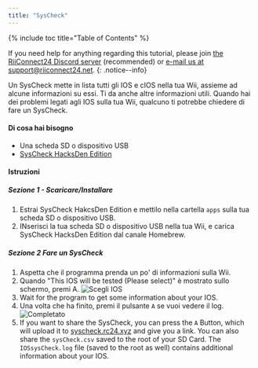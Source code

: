 ```yaml
---
title: "SysCheck"
---
```


{% include toc title="Table of Contents" %}

If you need help for anything regarding this tutorial, please join [the RiiConnect24 Discord server](https://discord.gg/rc24) (recommended) or [e-mail us at support@riiconnect24.net](mailto:support@riiconnect24.net).
{: .notice--info}

Un SysCheck mette in lista tutti gli IOS e cIOS nella tua Wii, assieme ad alcune informazioni su essi. Ti da anche altre informazioni utili. Quando hai dei problemi legati agli IOS sulla tua Wii, qualcuno ti potrebbe chiedere di fare un SysCheck.

#### Di cosa hai bisogno

* Una scheda SD o dispositivo USB
* [SysCheck HacksDen Edition](/assets/files/SysCheckHDE.zip)

#### Istruzioni
##### Sezione 1 - Scaricare/Installare

1. Estrai SysCheck HakcsDen Edition e mettilo nella cartella `apps` sulla tua scheda SD o dispositivo USB.
2. INserisci la tua scheda SD o dispositivo USB nella tua Wii, e carica SysCheck HacksDen Edition dal canale Homebrew.

##### Sezione 2 Fare un SysCheck

1. Aspetta che il programma prenda un po' di informazioni sulla Wii.
2. Quando "This IOS will be tested (Please select)" è mostrato sullo schermo, premi A. ![Scegli IOS](/images/SysCheck/1.png)
3. Wait for the program to get some information about your IOS.
4. Una volta che ha finito, premi il pulsante `A` se vuoi vedere il log. ![Completato](/images/SysCheck/2.png)
5. If you want to share the SysCheck, you can press the `A` Button, which will upload it to [syscheck.rc24.xyz](https://syscheck.rc24.xyz/) and give you a link. You can also share the `sysCheck.csv` saved to the root of your SD Card. The `IOSsysCheck.log` file (saved to the root as well) contains additional information about your IOS.
